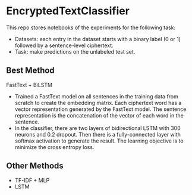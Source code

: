 # EncryptedTextClassifier

This repo stores notebooks of the experiments for the following task:

- Datasets: each entry in the dataset starts with a binary label (0 or 1) followed by a sentence-level ciphertext. 
- Task: make predictions on the unlabeled test set.

## Best Method
FastText + BiLSTM
- Trained a FastText model on all sentences in the training data from scratch to create the embedding matrix. Each ciphertext word has a vector representation generated by the FastText model. The sentence representation is the concatenation of the vector of each word in the sentence.
- In the classifier, there are two layers of bidirectional LSTM with 300 neurons and 0.2 dropout. Then there is a fully-connected layer with softmax activation to generate the result. The learning objective is to minimize the cross entropy loss.

## Other Methods
- TF-IDF + MLP
- LSTM
